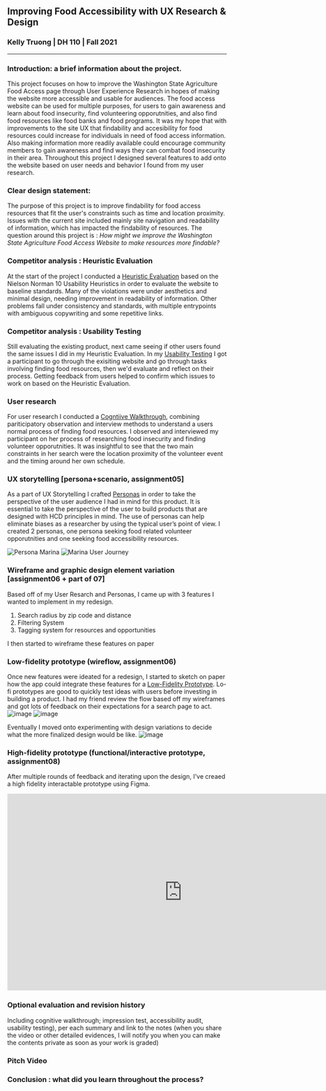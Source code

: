 ## Improving Food Accessibility with UX Research & Design
### Kelly Truong | DH 110 | Fall 2021
---

### Introduction: a brief information about the project. 
This project focuses on how to improve the Washington State Agriculture Food Access page through User Experience Research in hopes of making the website more accessible and usable for audiences. The food access website can be used for multiple purposes, for users to gain awareness and learn about food insecurity, find volunteering opporutnities, and also find food resources like food banks and food programs. It was my hope that with improvements to the site UX that findability and accesibility for food resources could increase for individuals in need of food access information. Also making information more readily available could encourage community members to gain awareness and find ways they can combat food insecurity in their area. Throughout this project I designed several features to add onto the website based on user needs and behavior I found from my user research.

### Clear design statement: 
The purpose of this project is to improve findability for food access resources that fit the user's constraints such as time and location proximity. Issues with the current site included mainly site navigation and readability of information, which has impacted the findability of resources. The question around this project is : <i> How might we improve the Washington State Agriculture Food Access Website to make resources more findable? </i> 

### Competitor analysis : Heuristic Evaluation
At the start of the project I conducted a <a href='https://github.com/ktruong1999/DH110-2021F/blob/main/a01/assignment01.md'>Heuristic Evaluation</a> based on the Nielson Norman 10 Usability Heuristics in order to evaluate the website to baseline standards. Many of the violations were under aesthetics and minimal design, needing improvement in readability of information. Other problems fall under consistency and standards, with multiple entrypoints with ambiguous copywriting and some repetitive links. 

### Competitor analysis : Usability Testing
Still evaluating the existing product, next came seeing if other users found the same issues I did in my Heuristic Evaluation. In my <a href='https://github.com/ktruong1999/DH110-2021F/blob/main/a02/assignment02.md'>Usability Testing</a> I got a participant to go through the exisiting website and go through tasks involving finding food resources, then we'd evaluate and reflect on their process. Getting feedback from users helped to confirm which issues to work on based on the Heuristic Evaluation.

### User research 
For user research I conducted a <a href='https://github.com/ktruong1999/DH110-2021F/blob/main/a03/assignment03.md'>Cogntiive Walkthrough</a>, combining pariticipatory observation and interview methods to understand a users normal process of finding food resources. I observed and interviewed my participant on her process of researching food insecurity and finding volunteer opporutnities. It was insightful to see that the two main constraints in her search were the location proximity of the volunteer event and the timing around her own schedule. 

### UX storytelling [persona+scenario, assignment05]
As a part of UX Storytelling I crafted <a href='https://github.com/ktruong1999/DH110-2021F/blob/main/a04/assignment04.md'>Personas</a> in order to take the perspective of the user audience I had in mind for this product. It is essential to take the perspective of the user to build products that are designed with HCD principles in mind. The use of personas can help eliminate biases as a researcher by using the typical user’s point of view. I created 2 personas, one persona seeking food related volunteer opporutnities and one seeking food accessibility resources.

![Persona Marina](https://user-images.githubusercontent.com/68669305/143954217-63afb0d1-ac5a-407b-88ac-0db98dd606c8.png)
![Marina User Journey](https://user-images.githubusercontent.com/68669305/143954230-0dab967d-d9b5-4c32-bdce-a42d431dc928.png)

### Wireframe and graphic design element variation [assignment06 + part of 07]
Based off of my User Resarch and Personas, I came up with 3 features I wanted to implement in my redesign.
<ol>
 <li>Search radius by zip code and distance</li>
 <li>Filtering System</li>
 <li>Tagging system for resources and opportunities</li>
</ol> 
I then started to wireframe these features on paper

### Low-fidelity prototype (wireflow, assignment06)
Once new features were ideated for a redesign, I started to sketch on paper how the app could integrate these features for a <a href='https://github.com/ktruong1999/DH110-2021F/blob/main/a05/assignment05.md'>Low-Fidelity Prototype</a>. Lo-fi prototypes are good to quickly test ideas with users before investing in building a product. I had my friend review the flow based off my wireframes and got lots of feedback on their expectations for a search page to act.
![image](https://user-images.githubusercontent.com/68669305/143956464-a53f41e0-6cf0-41c1-a6ed-255b347f1c84.png)
![image](https://user-images.githubusercontent.com/68669305/143956579-372766e0-5289-4583-9d77-ecf0757acd3d.png)

Eventually I moved onto experimenting with design variations to decide what the more finalized design would be like.
![image](https://user-images.githubusercontent.com/68669305/143969061-ba5a5099-7d3c-4337-904f-c7ac93a447be.png)

### High-fidelity prototype (functional/interactive prototype, assignment08)
After multiple rounds of feedback and iterating upon the design, I've creaed a high fidelity interactable prototype using Figma.
<iframe style="border: 1px solid rgba(0, 0, 0, 0.1);" width="800" height="450" src="https://www.figma.com/embed?embed_host=share&url=https%3A%2F%2Fwww.figma.com%2Fproto%2FM6A7VZQyLYLIX6Ul7yVNxV%2FDH-110-figma-demo%3Fnode-id%3D232%253A284%26scaling%3Dscale-down%26page-id%3D8%253A16%26starting-point-node-id%3D268%253A127" allowfullscreen></iframe>

### Optional evaluation and revision history 
Including cognitive walkthrough; impression test, accessibility audit, usability testing), per each summary and link to the notes (when you share the video or other detailed evidences, I will notify you when you can make the contents private as soon as your work is graded)

### Pitch Video

### Conclusion : what did you learn throughout the process?
 

